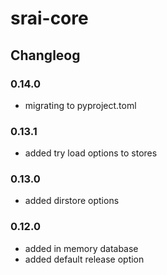 # srai-core


## Changleog

### 0.14.0
- migrating to pyproject.toml

### 0.13.1
- added try load options to stores

### 0.13.0
- added dirstore options

### 0.12.0
- added in memory database
- added default release option